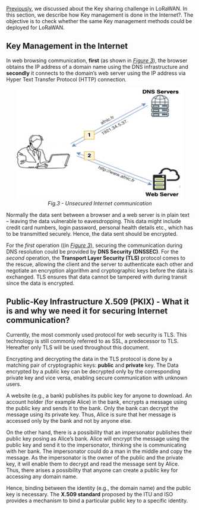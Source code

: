 [Previously](LoRaWAN-Key-Sharing-Challenge.md), we discussed about the Key sharing challenge in LoRaWAN. In this section, we describe how Key management is done in the Internet?. The objective is to check whether the same Key management methods could be deployed for LoRaWAN.

## Key Management in the Internet

In web browsing communication, **first** (as shown in [*Figure 3*](/Figures/Web-Without-Security.png)), the browser obtains the IP address of a domain name using the DNS infrastructure and **secondly** it connects to the domain’s web server using the IP address via Hyper Text Transfer Protocol (HTTP) connection.

<p align="center">
  <img width="450" height="300" src="https://github.com/AFNIC/Mutual-Authentication-via-DANE/blob/main/Figures/Web-Without-Security.png">
  <br>
  <em> Fig.3 - Unsecured Internet communication </em>
</p>

Normally the data sent between a browser and a web server is in plain text – leaving the data vulnerable to eavesdropping. This data might include credit card numbers, login password, personal health details etc., which has to be transmitted securely. Hence, the data sent should be encrypted.

For the *first* operation ((in [*Figure 3*](/Figures/Web-Without-Security.png)), securing the communication during DNS resolution could be provided by **DNS Security (DNSSEC)**. For the *second* operation, the **Transport Layer Security (TLS)** protocol comes to the rescue, allowing the client and the server to authenticate each other and negotiate an encryption algorithm and cryptographic keys before the data is exchanged. TLS ensures that data cannot be tampered with during transit since the data is encrypted. 

## Public-Key Infrastructure X.509 (PKIX) - What it is and why we need it for securing Internet communication?

Currently, the most commonly used protocol for web security is TLS. This technology is still commonly referred to as SSL,  a predecessor to TLS. Hereafter only TLS will be used throughout this document.

Encrypting and decrypting the data in the TLS protocol is done by a matching pair of cryptographic keys: **public** and **private** key. The Data encrypted by a public key can be decrypted only by the corresponding private key and vice versa, enabling secure communication with unknown users.

A website (e.g., a bank) publishes its public key for anyone to download. An account holder (for example Alice) in the bank, encrypts a message using the public key and sends it to the bank. Only the bank can decrypt the message using its private key. Thus, Alice is sure that her message is accessed only by the bank and not by anyone else.

On the other hand, there is a possibility that an impersonator publishes their public key posing as Alice’s bank. Alice will encrypt the message using the public key and send it to the impersonator, thinking she is communicating with her bank. The impersonator could do a man in the middle and copy the message. As the impersonator is the owner of the public and the private key, it will enable them to decrypt and read the message sent by Alice. Thus, there arises a possibility that anyone can create a public key for accessing any domain name.

Hence, binding between the identity (e.g., the domain name) and the public key is necessary. The **X.509 standard** proposed by the ITU and ISO provides a mechanism to bind a particular public key to a specific identity. 
